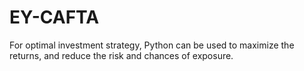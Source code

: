 # EY-CAFTA
For optimal investment strategy, Python can be used to maximize the returns, and reduce the risk and chances of exposure.
